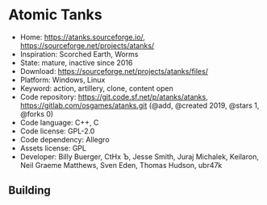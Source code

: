 # Atomic Tanks

- Home: https://atanks.sourceforge.io/, https://sourceforge.net/projects/atanks/
- Inspiration: Scorched Earth, Worms
- State: mature, inactive since 2016
- Download: https://sourceforge.net/projects/atanks/files/
- Platform: Windows, Linux
- Keyword: action, artillery, clone, content open
- Code repository: https://git.code.sf.net/p/atanks/atanks, https://gitlab.com/osgames/atanks.git (@add, @created 2019, @stars 1, @forks 0)
- Code language: C++, C
- Code license: GPL-2.0
- Code dependency: Allegro
- Assets license: GPL
- Developer: Billy Buerger, CtHx Ъ, Jesse Smith, Juraj Michalek, Keilaron, Neil Graeme Matthews, Sven Eden, Thomas Hudson, ubr47k

## Building
